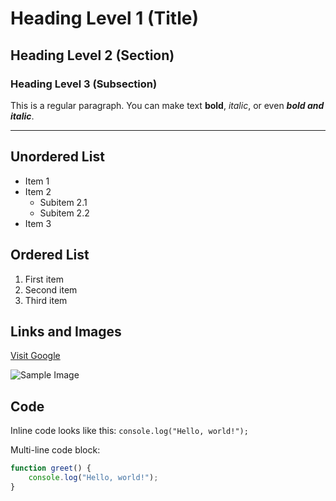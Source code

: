 # Heading Level 1 (Title)

## Heading Level 2 (Section)

### Heading Level 3 (Subsection)

This is a regular paragraph. You can make text **bold**, *italic*, or even ***bold and italic***.

---

## Unordered List

- Item 1
- Item 2
  - Subitem 2.1
  - Subitem 2.2
- Item 3

## Ordered List

1. First item
2. Second item
3. Third item

## Links and Images

[Visit Google](https://www.google.com)

![Sample Image](https://via.placeholder.com/150)

## Code

Inline code looks like this: `console.log("Hello, world!");`

Multi-line code block:

```javascript
function greet() {
    console.log("Hello, world!");
}
```
